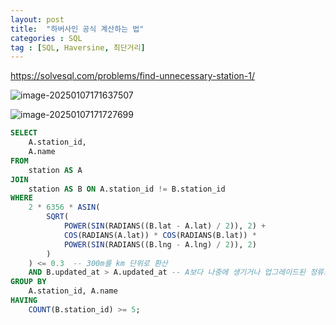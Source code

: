 ```yaml
---
layout: post
title:  "하버사인 공식 계산하는 법"
categories : SQL
tag : [SQL, Haversine, 최단거리]
---
```


https://solvesql.com/problems/find-unnecessary-station-1/

![image-20250107171637507](../../../../images/2025-01-07-haversine/image-20250107171637507.png)

![image-20250107171727699](../../../../images/2025-01-07-haversine/image-20250107171727699.png)

```sql
SELECT 
    A.station_id,
    A.name
FROM 
    station AS A
JOIN 
    station AS B ON A.station_id != B.station_id
WHERE 
    2 * 6356 * ASIN(
        SQRT(
            POWER(SIN(RADIANS((B.lat - A.lat) / 2)), 2) +
            COS(RADIANS(A.lat)) * COS(RADIANS(B.lat)) *
            POWER(SIN(RADIANS((B.lng - A.lng) / 2)), 2)
        )
    ) <= 0.3  -- 300m를 km 단위로 환산
    AND B.updated_at > A.updated_at -- A보다 나중에 생기거나 업그레이드된 정류소
GROUP BY 
    A.station_id, A.name
HAVING 
    COUNT(B.station_id) >= 5;
```



